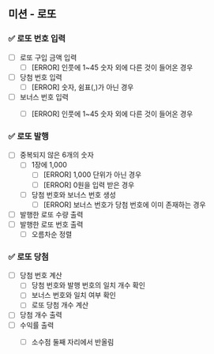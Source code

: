 ## 미션 - 로또

### ✅ 로또 번호 입력

+ [ ] 로또 구입 금액 입력
    + [ ] [ERROR] 인풋에 1~45 숫자 외에 다른 것이 들어온 경우
+ [ ] 당첨 번호 입력
  + [ ] [ERROR] 숫자, 쉼표(,)가 아닌 경우
+ [ ] 보너스 번호 입력
  + [ ] [ERROR] 인풋에 1~45 숫자 외에 다른 것이 들어온 경우

  
### ✅ 로또 발행

+ [ ] 중복되지 않은 6개의 숫자
  + [ ] 1장에 1,000
    + [ ] [ERROR] 1,000 단위가 아닌 경우
    + [ ] [ERROR] 0원을 입력 받은 경우
  + [ ] 당첨 번호와 보너스 번호 생성
    + [ ] [ERROR] 보너스 번호가 당첨 번호에 이미 존재하는 경우

+ [ ] 발행한 로또 수량 출력
+ [ ] 발행한 로또 번호 출력
  + [ ] 오름차순 정렬

### ✅ 로또 당첨

+ [ ] 당첨 번호 계산
  + [ ] 당첨 번호와 발행 번호의 일치 개수 확인
  + [ ] 보너스 번호와 일치 여부 확인
  + [ ] 로또 당첨 개수 계산

+ [ ] 당첨 개수 출력
+ [ ] 수익률 출력
  + [ ] 소수점 둘째 자리에서 반올림





